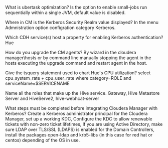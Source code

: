 What is ubertask optimization?
Is the option to enable small-jobs run sequentially within a single JVM, default value is disabled.


Where in CM is the Kerberos Security Realm value displayed?
In the menu Admnistration option configration category Kerberos.


Which CDH service(s) host a property for enabling Kerberos authentication?
Hue


How do you upgrade the CM agents?
By wizard in the cloudera manager\hosts or by command line manually stopping the agent in the hosts executing the
upgrade command and restart agent in the host.


Give the tsquery statement used to chart Hue's CPU utilization?
select cpu_system_rate + cpu_user_rate where category=ROLE and serviceName=$SERVICENAME


Name all the roles that make up the Hive service.
Gateway, Hive Metastore Server and HiveServe2, hive-webhcat-server


What steps must be completed before integrating Cloudera Manager with Kerberos?
Create a Kerberos administrator principal for the Cloudera Manager, set up a working KDC, 
Configure the KDC to allow renewable tickets with non-zero ticket lifetimes, If you are using Active Directory, make sure LDAP over TLS/SSL (LDAPS) is enabled for the Domain Controllers,
install the packages open-ldap and krb5-libs (in this case for red hat or centos) depending of the OS in use.  